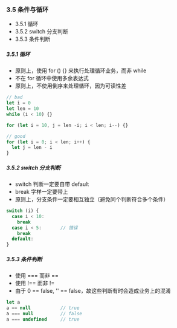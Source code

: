 ### 3.5 条件与循环

* 3.5.1 循环
* 3.5.2 switch 分支判断
* 3.5.3 条件判断

##### 3.5.1 循环
* 原则上，使用 for () {} 来执行处理循环业务，而非 while
* 不在 for 循环中使用多余表达式
* 原则上，不使用倒序来处理循环，因为可读性差
```js
// bad
let i = 0
let len = 10
while (i < 10) {} 

for (let i = 10, j = len -i; i < len; i--) {}

// good
for (let i = 0; i < len; i++) {
  let j = len - i
}
```

##### 3.5.2 switch 分支判断
* switch 判断一定要自带 default
* break 字样一定要带上
* 原则上，分支条件一定要相互独立（避免同个判断符合多个条件）

```js
switch (i) {
  case i < 10:
    break
  case i < 5:       // 错误
    break
  default:
} 
```

##### 3.5.3 条件判断
* 使用 === 而非 ==
* 使用 !== 而非 !=
* 由于 0 == false, '' == false，故这些判断有时会造成业务上的混淆
```js
let a
a == null           // true      
a === null          // false
a === undefined     // true
```
